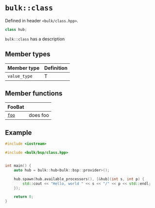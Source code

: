 # `bulk::class`

Defined in header `<bulk/class.hpp>`.

```cpp
class hub;
```

`bulk::class` has a description

## Member types

| **Member type** | **Definition** |
|-----------------|----------------|
| `value_type`    | T              |

## Member functions

| **FooBat**            |          |
|-----------------------|----------|
| [`foo`](class/foo.md) | does foo |

## Example

```cpp
#include <iostream>

#include <bulk/bsp/class.hpp>


int main() {
    auto hub = bulk::hub<bulk::bsp::provider>();

    hub.spawn(hub.available_processors(), [&hub](int s, int p) {
        std::cout << "Hello, world " << s << "/" << p << std::endl;
    });

    return 0;
}
```
